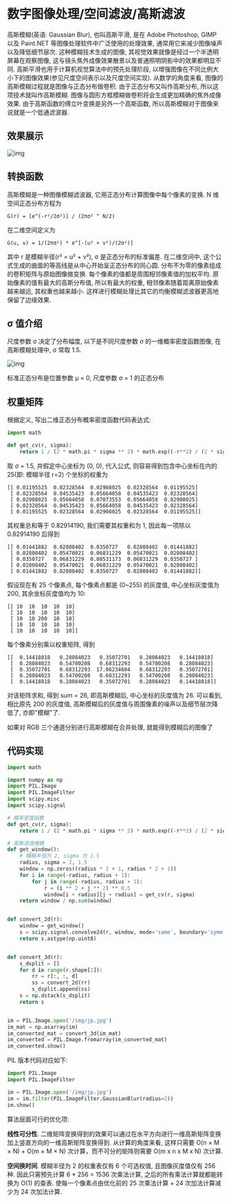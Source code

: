 # 数字图像处理/空间滤波/高斯滤波

高斯模糊(英语: Gaussian Blur), 也叫高斯平滑, 是在 Adobe Photoshop, GIMP 以及 Paint.NET 等图像处理软件中广泛使用的处理效果, 通常用它来减少图像噪声以及降低细节层次. 这种模糊技术生成的图像, 其视觉效果就像是经过一个半透明屏幕在观察图像, 这与镜头焦外成像效果散景以及普通照明阴影中的效果都明显不同. 高斯平滑也用于计算机视觉算法中的预先处理阶段, 以增强图像在不同比例大小下的图像效果(参见尺度空间表示以及尺度空间实现).  从数学的角度来看, 图像的高斯模糊过程就是图像与正态分布做卷积. 由于正态分布又叫作高斯分布, 所以这项技术就叫作高斯模糊. 图像与圆形方框模糊做卷积将会生成更加精确的焦外成像效果. 由于高斯函数的傅立叶变换是另外一个高斯函数, 所以高斯模糊对于图像来说就是一个低通滤波器.

## 效果展示

![img](/img/pil/spatial_filter_gaussian_blur/cover.jpg)

## 转换函数

高斯模糊是一种图像模糊滤波器, 它用正态分布计算图像中每个像素的变换. N 维空间正态分布方程为

```text
G(r) = [e^(-r²/2σ²)] / (2πσ² ^ N/2)
```

在二维空间定义为

```text
G(u, v) = 1/(2πσ²) * e^[-(u² + v²)/(2σ²)]
```

其中 r 是模糊半径(r² = u² + v²), σ 是正态分布的标准偏差. 在二维空间中, 这个公式生成的曲面的等高线是从中心开始呈正态分布的同心圆. 分布不为零的像素组成的卷积矩阵与原始图像做变换. 每个像素的值都是周围相邻像素值的加权平均. 原始像素的值有最大的高斯分布值, 所以有最大的权重, 相邻像素随着距离原始像素越来越远, 其权重也越来越小. 这样进行模糊处理比其它的均衡模糊滤波器更高地保留了边缘效果.

## σ 值介绍

尺度参数 σ 决定了分布幅度, 以下是不同尺度参数 σ 的一维概率密度函数图像, 在高斯模糊处理中, σ 常取 1.5.

![img](/img/pil/spatial_filter_gaussian_blur/gaussian_distribution_comparison.jpg)

标准正态分布是位置参数 μ = 0, 尺度参数 σ = 1 的正态分布

## 权重矩阵

根据定义, 写出二维正态分布概率密度函数代码表达式:

```py
import math

def get_cv(r, sigma):
    return 1 / (2 * math.pi * sigma ** 2) * math.exp((-r**2) / (2 * sigma ** 2))
```

取 σ = 1.5, 并假定中心坐标为 (0, 0), 代入公式, 则容易得到包含中心坐标在内的 25(即: 模糊半径 r=2) 个坐标的权重为

```text
[[ 0.01195525  0.02328564  0.02908025  0.02328564  0.01195525]
 [ 0.02328564  0.04535423  0.05664058  0.04535423  0.02328564]
 [ 0.02908025  0.05664058  0.07073553  0.05664058  0.02908025]
 [ 0.02328564  0.04535423  0.05664058  0.04535423  0.02328564]
 [ 0.01195525  0.02328564  0.02908025  0.02328564  0.01195525]]
```

其权重总和等于 0.82914190, 我们需要其权重和为 1, 因此每一项除以 0.82914190 后得到

```text
[[ 0.01441882  0.02808402  0.0350727   0.02808402  0.01441882]
 [ 0.02808402  0.05470021  0.06831229  0.05470021  0.02808402]
 [ 0.0350727   0.06831229  0.08531173  0.06831229  0.0350727 ]
 [ 0.02808402  0.05470021  0.06831229  0.05470021  0.02808402]
 [ 0.01441882  0.02808402  0.0350727   0.02808402  0.01441882]]
```

假设现在有 25 个像素点, 每个像素点都是 (0~255) 的灰度值, 中心坐标灰度值为 200, 其余坐标灰度值均为 10:

```text
[[ 10  10  10  10  10]
 [ 10  10  10  10  10]
 [ 10  10 200  10  10]
 [ 10  10  10  10  10]
 [ 10  10  10  10  10]]
```

每个像素分别乘以权重矩阵, 得到

```text
[[  0.14418818   0.28084023   0.35072701   0.28084023   0.14418818]
 [  0.28084023   0.54700208   0.68312293   0.54700208   0.28084023]
 [  0.35072701   0.68312293  17.06234604   0.68312293   0.35072701]
 [  0.28084023   0.54700208   0.68312293   0.54700208   0.28084023]
 [  0.14418818   0.28084023   0.35072701   0.28084023   0.14418818]]
```

对该矩阵求和, 得到 sum = 26, 即高斯模糊后, 中心坐标的灰度值为 26. 可以看到, 相比原先 200 的灰度值, 高斯模糊后的灰度值与周围像素的噪声以及细节层次降低了, 亦即"模糊"了.

如果对 RGB 三个通道分别进行高斯模糊在合并处理, 就能得到模糊后的图像了

## 代码实现

```py
import math

import numpy as np
import PIL.Image
import PIL.ImageFilter
import scipy.misc
import scipy.signal

# 概率密度函数
def get_cv(r, sigma):
    return 1 / (2 * math.pi * sigma ** 2) * math.exp((-r**2) / (2 * sigma ** 2))

# 高斯滤波掩模
def get_window():
    # 模糊半径为 2, sigma 为 1.5
    radius, sigma = 2, 1.5
    window = np.zeros((radius * 2 + 1, radius * 2 + 1))
    for i in range(-radius, radius + 1):
        for j in range(-radius, radius + 1):
            r = (i ** 2 + j ** 2) ** 0.5
            window[i + radius][j + radius] = get_cv(r, sigma)
    return window / np.sum(window)


def convert_2d(r):
    window = get_window()
    s = scipy.signal.convolve2d(r, window, mode='same', boundary='symm')
    return s.astype(np.uint8)


def convert_3d(r):
    s_dsplit = []
    for d in range(r.shape[2]):
        rr = r[:, :, d]
        ss = convert_2d(rr)
        s_dsplit.append(ss)
    s = np.dstack(s_dsplit)
    return s


im = PIL.Image.open('/img/jp.jpg')
im_mat = np.asarray(im)
im_converted_mat = convert_3d(im_mat)
im_converted = PIL.Image.fromarray(im_converted_mat)
im_converted.show()
```

PIL 版本代码对应如下:

```py
import PIL.Image
import PIL.ImageFilter

im = PIL.Image.open('/img/jp.jpg')
im = im.filter(PIL.ImageFilter.GaussianBlur(radius=2))
im.show()
```

算法层面可行的优化项:

**线性可分性**. 二维矩阵变换得到的效果可以通过在水平方向进行一维高斯矩阵变换加上竖直方向的一维高斯矩阵变换得到. 从计算的角度来看, 这样只需要 O(n × M × N) + O(m × M × N) 次计算，而不可分的矩阵则需要 O(m x n x M x N) 次计算.

**空间换时间**. 模糊半径为 2 的权重表仅有 6 个可选权值, 且图像灰度值仅有 256 种. 因此只需预先计算 6 * 256 = 1536 次乘法计算, 之后的所有乘法计算就都能转换为 O(1) 的查表. 使每一个像素点由优化前的 25 次乘法计算 + 24 次加法计算减少为 24 次加法计算.

